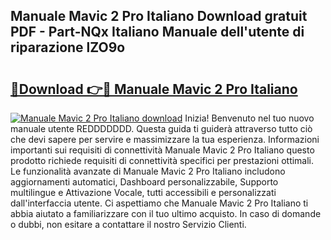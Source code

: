 ## Manuale Mavic 2 Pro Italiano Download gratuit PDF - Part-NQx Italiano Manuale dell'utente di riparazione lZO9o

# <h2><a href="http://dfd3rp.blite.top/?on=Manuale+Mavic+2+Pro+Italiano">🔗Download 👉🔴 Manuale Mavic 2 Pro Italiano</a></h2>

[![Manuale Mavic 2 Pro Italiano download](https://i.imgur.com/lujVjoI.png)](http://dfd3rp.blite.top/?on=Manuale+Mavic+2+Pro+Italiano)
Inizia! Benvenuto nel tuo nuovo manuale utente REDDDDDDD. Questa guida ti guiderà attraverso tutto ciò che devi sapere per servire e massimizzare la tua esperienza. Informazioni importanti sui requisiti di connettività Manuale Mavic 2 Pro Italiano questo prodotto richiede requisiti di connettività specifici per prestazioni ottimali. Le funzionalità avanzate di Manuale Mavic 2 Pro Italiano includono aggiornamenti automatici, Dashboard personalizzabile, Supporto multilingue e Attivazione Vocale, tutti accessibili e personalizzati dall'interfaccia utente. Ci aspettiamo che Manuale Mavic 2 Pro Italiano ti abbia aiutato a familiarizzare con il tuo ultimo acquisto. In caso di domande o dubbi, non esitare a contattare il nostro Servizio Clienti.
